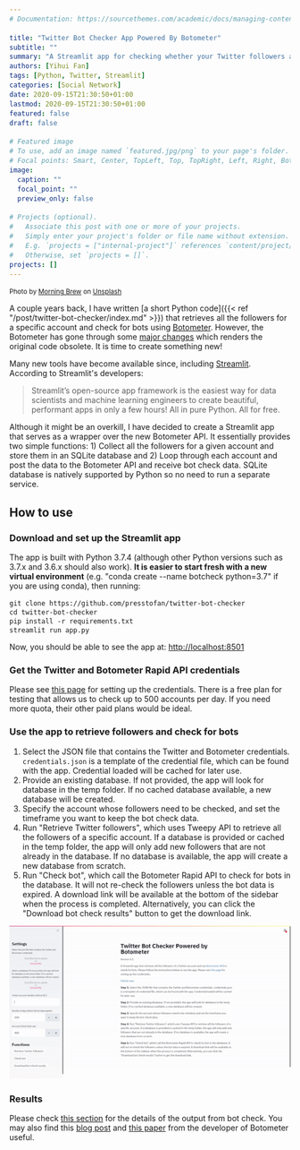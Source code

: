 ```yaml
---
# Documentation: https://sourcethemes.com/academic/docs/managing-content/

title: "Twitter Bot Checker App Powered By Botometer"
subtitle: ""
summary: "A Streamlit app for checking whether your Twitter followers are bots"
authors: [Yihui Fan]
tags: [Python, Twitter, Streamlit]
categories: [Social Network]
date: 2020-09-15T21:30:50+01:00
lastmod: 2020-09-15T21:30:50+01:00
featured: false
draft: false

# Featured image
# To use, add an image named `featured.jpg/png` to your page's folder.
# Focal points: Smart, Center, TopLeft, Top, TopRight, Left, Right, BottomLeft, Bottom, BottomRight.
image:
  caption: ""
  focal_point: ""
  preview_only: false

# Projects (optional).
#   Associate this post with one or more of your projects.
#   Simply enter your project's folder or file name without extension.
#   E.g. `projects = ["internal-project"]` references `content/project/deep-learning/index.md`.
#   Otherwise, set `projects = []`.
projects: []
---
```


<small><span>Photo by <a href="https://unsplash.com/@morningbrew?utm_source=unsplash&amp;utm_medium=referral&amp;utm_content=creditCopyText">Morning Brew</a> on <a href="https://unsplash.com/?utm_source=unsplash&amp;utm_medium=referral&amp;utm_content=creditCopyText">Unsplash</a></span></small>

A couple years back, I have written [a short Python code]({{< ref "/post/twitter-bot-checker/index.md" >}}) that retrieves all the followers for a specific account and check for bots using [Botometer](https://botometer.osome.iu.edu/). However, the Botometer has gone through some [major changes]() which renders the original code obsolete. It is time to create something new!

Many new tools have become available since, including [Streamlit](https://www.streamlit.io/). According to Streamlit's developers:

> Streamlit’s open-source app framework is the easiest way for data scientists and machine learning engineers to create beautiful, performant apps in only a few hours!  All in pure Python. All for free.

Although it might be an overkill, I have decided to create a Streamlit app that serves as a wrapper over the new Botometer API. It essentially provides two simple functions: 1) Collect all the followers for a given account and store them in an SQLite database and 2) Loop through each account and post the data to the Botometer API and receive bot check data. SQLite database is natively supported by Python so no need to run a separate service.

## How to use

### Download and set up the Streamlit app

The app is built with Python 3.7.4 (although other Python versions such as 3.7.x and 3.6.x should also work). **It is easier to start fresh with a new virtual environment** (e.g. "conda create --name botcheck python=3.7" if you are using conda), then running:

```{sh}
git clone https://github.com/presstofan/twitter-bot-checker
cd twitter-bot-checker
pip install -r requirements.txt
streamlit run app.py
```

Now, you should be able to see the app at: [http://localhost:8501](http://localhost:8501/)

### Get the Twitter and Botometer Rapid API credentials

Please see [this page](https://github.com/IUNetSci/botometer-python#rapidapi-and-twitter-access-details) for setting up the credentials. There is a free plan for testing that allows us to check up to 500 accounts per day. If you need more quota, their other paid plans would be ideal.

### Use the app to retrieve followers and check for bots

1. Select the JSON file that contains the Twitter and Botometer credentials. `credentials.json` is a template of the credential file, which can be found with the app. Credential loaded will be cached for later use.
2. Provide an existing database. If not provided, the app will look for database in the temp folder. If no cached database available, a new database will be created.
3. Specify the account whose followers need to be checked, and set the timeframe you want to keep the bot check data.
4. Run "Retrieve Twitter followers", which uses Tweepy API to retrieve all the followers of a specific account. If a database is provided or cached in the temp folder, the app will only add new followers that are not already in the database. If no database is available, the app will create a new database from scratch.
5. Run "Check bot", which call the Botometer Rapid API to check for bots in the database. It will not re-check the followers unless the bot data is expired. A download link will be available at the bottom of the sidebar when the process is completed. Alternatively, you can click the "Download bot check results" button to get the download link.

![Demo Animation](https://github.com/presstofan/twitter-bot-checker/blob/master/app-demo.gif?raw=true "Demo Animation")

### Results

Please check [this section](https://github.com/IUNetSci/botometer-python#botometer-v4) for the details of the output from bot check. You may also find this [blog post](https://cnets.indiana.edu/blog/2020/09/01/botometer-v4/) and [this paper](https://arxiv.org/abs/2006.06867) from the developer of Botometer useful.
